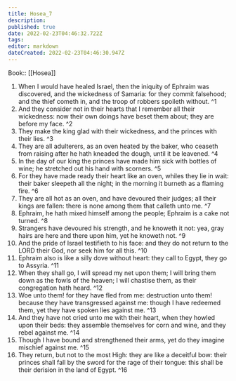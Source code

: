 ```yaml
---
title: Hosea_7
description: 
published: true
date: 2022-02-23T04:46:32.722Z
tags: 
editor: markdown
dateCreated: 2022-02-23T04:46:30.947Z
---
```


 Book:: [[Hosea]]
 1. When I would have healed Israel, then the iniquity of Ephraim was discovered, and the wickedness of Samaria: for they commit falsehood; and the thief cometh in, and the troop of robbers spoileth without. ^1
 2. And they consider not in their hearts that I remember all their wickedness: now their own doings have beset them about; they are before my face. ^2
 3. They make the king glad with their wickedness, and the princes with their lies. ^3
 4. They are all adulterers, as an oven heated by the baker, who ceaseth from raising after he hath kneaded the dough, until it be leavened. ^4
 5. In the day of our king the princes have made him sick with bottles of wine; he stretched out his hand with scorners. ^5
 6. For they have made ready their heart like an oven, whiles they lie in wait: their baker sleepeth all the night; in the morning it burneth as a flaming fire. ^6
 7. They are all hot as an oven, and have devoured their judges; all their kings are fallen: there is none among them that calleth unto me. ^7
 8. Ephraim, he hath mixed himself among the people; Ephraim is a cake not turned. ^8
 9. Strangers have devoured his strength, and he knoweth it not: yea, gray hairs are here and there upon him, yet he knoweth not. ^9
 10. And the pride of Israel testifieth to his face: and they do not return to the LORD their God, nor seek him for all this. ^10
 11. Ephraim also is like a silly dove without heart: they call to Egypt, they go to Assyria. ^11
 12. When they shall go, I will spread my net upon them; I will bring them down as the fowls of the heaven; I will chastise them, as their congregation hath heard. ^12
 13. Woe unto them! for they have fled from me: destruction unto them! because they have transgressed against me: though I have redeemed them, yet they have spoken lies against me. ^13
 14. And they have not cried unto me with their heart, when they howled upon their beds: they assemble themselves for corn and wine, and they rebel against me. ^14
 15. Though I have bound and strengthened their arms, yet do they imagine mischief against me. ^15
 16. They return, but not to the most High: they are like a deceitful bow: their princes shall fall by the sword for the rage of their tongue: this shall be their derision in the land of Egypt. ^16
